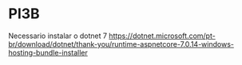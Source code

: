 # PI3B
Necessario instalar o dotnet 7
https://dotnet.microsoft.com/pt-br/download/dotnet/thank-you/runtime-aspnetcore-7.0.14-windows-hosting-bundle-installer